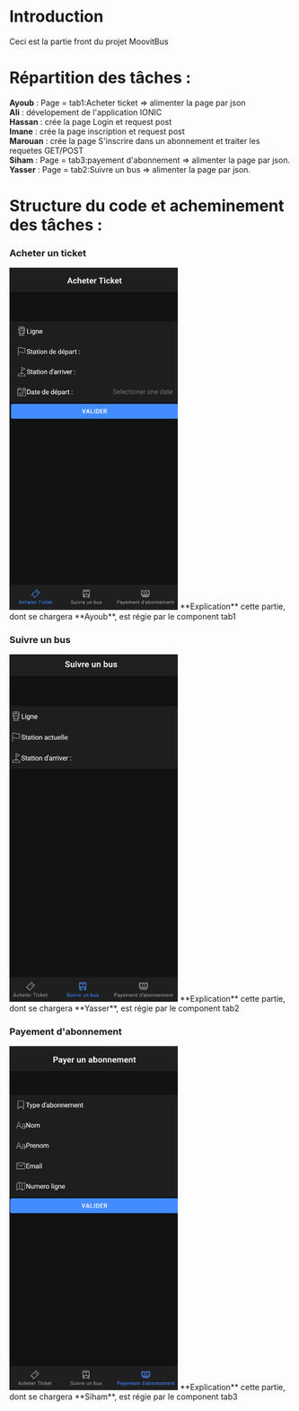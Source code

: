 # Introduction
Ceci est la partie front du projet MoovitBus  
# Répartition des tâches :  
**Ayoub** : Page = tab1:Acheter ticket => alimenter la page par json  
**Ali** : dévelopement de l'application IONIC  
**Hassan** : crée la page Login et  request post  
**Imane** : crée la page inscription et  request post  
**Marouan** : crée la page S'inscrire dans un abonnement et traiter les requetes GET/POST  
**Siham** : Page = tab3:payement d'abonnement => alimenter la page par json.  
**Yasser** : Page = tab2:Suivre un bus => alimenter la page par json.  

# Structure du code et acheminement des tâches :  
### Acheter un ticket  
<img src="screenshots/Acheter-ticket.png" width="300">
**Explication** cette partie, dont se chargera **Ayoub**, est régie par le component tab1  

### Suivre un bus  
<img src="screenshots/Suivre-un-Bus.png" width="300">
**Explication** cette partie, dont se chargera **Yasser**, est régie par le component tab2  

### Payement d'abonnement  
<img src="screenshots/Payer-un-abonnement.png" width="300">
**Explication** cette partie, dont se chargera **Siham**, est régie par le component tab3  